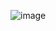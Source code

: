 ![image](https://user-images.githubusercontent.com/77496081/145508196-acde9383-0187-4ab8-83e3-3552b05afb5b.png)
